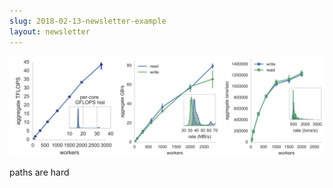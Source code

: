 ```yaml
---
slug: 2018-02-13-newsletter-example
layout: newsletter
---
```


![](/images/2018/01/serverless_pywren-1515449109658.png)

paths are hard